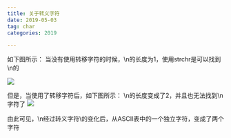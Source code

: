 ```yaml
---
title: 关于转义字符
date: 2019-05-03
tag: char
categories: 2019

---
```



如下图所示：
当没有使用转移字符的时候，\n的长度为1，使用strchr是可以找到\n的

<!-- more -->

![](http://ww1.sinaimg.cn/large/ea3ade00gy1g2o87kp7lqj20mo0amt8z.jpg)



但是，当使用了转移字符后，如下图所示：
\\n的长度变成了2，并且也无法找到\n字符了
![](http://ww1.sinaimg.cn/large/ea3ade00gy1g2o88regjbj20ly0aqq37.jpg)

由此可见，\n经过转义字符\的变化后，从ASCII表中的一个独立字符，变成了两个字符

